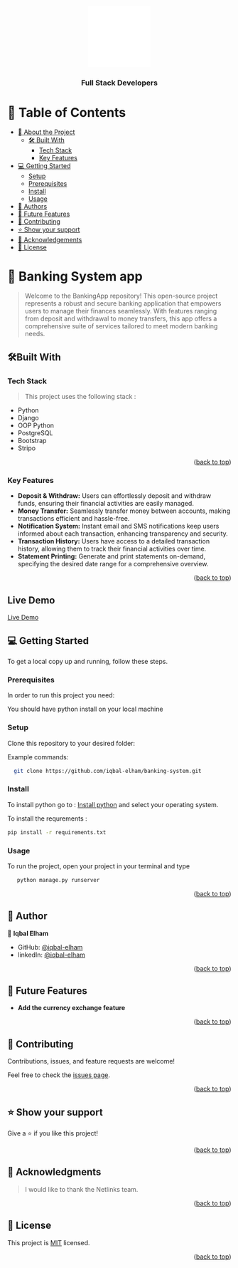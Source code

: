 <a name="readme-top"></a>


<div align="center">

  <img src="./assets/img/logo.png" alt="logo" width="140"  height="auto" />
  <br/>

  <h3><b>Full Stack Developers</b></h3>

</div>

# 📗 Table of Contents

- [📖 About the Project](#about-project)
  - [🛠 Built With](#built-with)
    - [Tech Stack](#tech-stack)
    - [Key Features](#key-features)
- [💻 Getting Started](#getting-started)
  - [Setup](#setup)
  - [Prerequisites](#prerequisites)
  - [Install](#install)
  - [Usage](#usage)
- [👥 Authors](#authors)
- [🔭 Future Features](#future-features)
- [🤝 Contributing](#contributing)
- [⭐️ Show your support](#support)
- [🙏 Acknowledgements](#acknowledgements)
- [📝 License](#license)


# 📖 Banking System app <a name="about-project"></a>

> Welcome to the BankingApp repository! This open-source project represents a robust and secure banking application that empowers users to manage their finances seamlessly. With features ranging from deposit and withdrawal to money transfers, this app offers a comprehensive suite of services tailored to meet modern banking needs.

## 🛠Built With <a name="built-with"></a>

### Tech Stack <a name="tech-stack"></a>

> This project uses the following stack :


- Python
- Django
- OOP Python
- PostgreSQL
- Bootstrap
- Stripo

<p align="right">(<a href="#readme-top">back to top</a>)</p>


### Key Features <a name="key-features"></a>

- **Deposit & Withdraw:** Users can effortlessly deposit and withdraw funds, ensuring their financial activities are easily managed.
- **Money Transfer:** Seamlessly transfer money between accounts, making transactions efficient and hassle-free.
- **Notification System:** Instant email and SMS notifications keep users informed about each transaction, enhancing transparency and security.
- **Transaction History:** Users have access to a detailed transaction history, allowing them to track their financial activities over time.
- **Statement Printing:** Generate and print statements on-demand, specifying the desired date range for a comprehensive overview.

<p align="right">(<a href="#readme-top">back to top</a>)</p>

## Live Demo 

[Live Demo](https://iqbalelham.pythonanywhere.com/)


## 💻 Getting Started <a name="getting-started"></a>


To get a local copy up and running, follow these steps.

### Prerequisites

In order to run this project you need:

You should have python install on your local machine

### Setup

Clone this repository to your desired folder:

Example commands:

```sh
  git clone https://github.com/iqbal-elham/banking-system.git
```

### Install

To install python go to : [Install python](https://python.org/) and select your operating system.

To install the requrements : 
```sh
pip install -r requirements.txt
```


### Usage

To run the project, open your project in your terminal and type


```sh
   python manage.py runserver
```

<p align="right">(<a href="#readme-top">back to top</a>)</p>

## 👥 Author <a name="authors"></a>

👤 **Iqbal Elham**

- GitHub: [@iqbal-elham](https://github.com/Iqbal-Elham)
- linkedIn: [@iqbal-elham](https://www.linkedin.com/in/iqbal-elham)


<p align="right">(<a href="#readme-top">back to top</a>)</p>


## 🔭 Future Features <a name="future-features"></a>


- **Add the currency exchange feature**

<p align="right">(<a href="#readme-top">back to top</a>)</p>


## 🤝 Contributing <a name="contributing"></a>

Contributions, issues, and feature requests are welcome!

Feel free to check the [issues page](https://github.com/iqbal-elham/banking-system/issues).

<p align="right">(<a href="#readme-top">back to top</a>)</p>


## ⭐️ Show your support <a name="support"></a>

Give a ⭐️ if you like this project!

<p align="right">(<a href="#readme-top">back to top</a>)</p>


## 🙏 Acknowledgments <a name="acknowledgements"></a>

> I would like to thank the Netlinks team.

<p align="right">(<a href="#readme-top">back to top</a>)</p>

## 📝 License <a name="license"></a>

This project is [MIT](./MIT.md) licensed.

<p align="right">(<a href="#readme-top">back to top</a>)</p>
